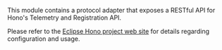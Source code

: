 This module contains a protocol adapter that exposes a RESTful API for Hono's Telemetry and Registration API.

Please refer to the [Eclipse Hono project web site](https://www.eclipse.org/hono/component/rest-adapter/) for details regarding configuration and usage.